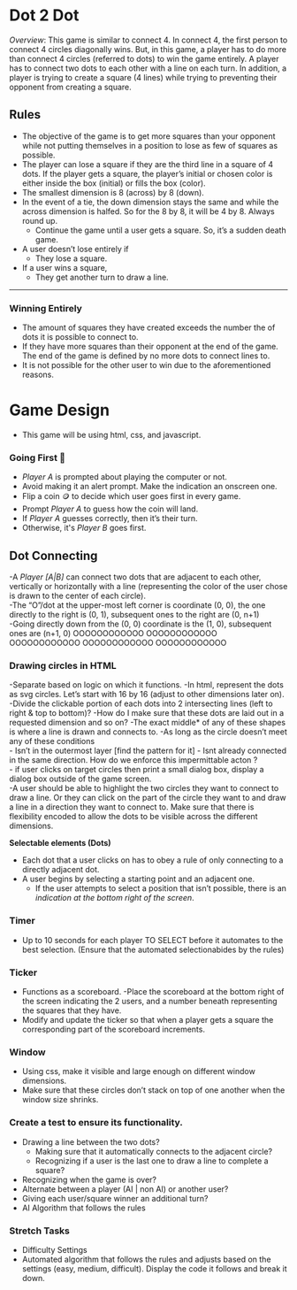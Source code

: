 # Dot 2 Dot
*Overview*: This game is similar to connect 4. In connect 4, the first person to connect 4 circles diagonally wins. But, in this game,  a player has to do more than connect 4 circles (referred to dots) to win the game entirely. A player has to connect two dots to each other with a line on each turn. In addition,  a player is trying to create a square (4 lines) while trying to preventing their opponent from creating a square. 

## Rules
- The objective of the game is to get more squares than your opponent while not putting themselves in a position to lose as few of squares as possible.
 - The player can lose a square if they are the third line in a square of 4 dots. If the player gets a square, the player’s initial or chosen color is either inside the box (initial) or fills the box (color).   
- The smallest dimension is 8 (across) by 8 (down).
- In the event of a tie, the down dimension stays the same and while the across dimension is halfed. So for the 8 by 8, it will be 4 by 8. Always round up.
    - Continue the game until a user gets a square. So, it’s a sudden death game.
- A user doesn’t lose entirely if 
    - They lose a square. 
- If a user wins a square,  
    - They get another turn to draw a line.  
- - - 
### Winning Entirely
- The amount of squares they have created exceeds the number the of dots it is possible to connect to.  
- If they have more squares than their opponent at the end of the game. 
  The end of the game is defined by no more dots to connect lines to.
- It is not possible for the other user to win due to the aforementioned reasons.

# **Game Design**
- This game will be using html, css, and javascript. 
### **Going First** 🥇
- *Player A* is prompted about playing  the computer or not. 
 - Avoid making it an alert prompt. Make the indication an onscreen one. 
 - Flip a coin 🪙 to decide which user goes first in every game.   
  - Prompt *Player A* to guess how the coin will land.
   - If *Player A* guesses correctly, then it’s their turn. 
   - Otherwise, it's *Player B* goes first.

## Dot Connecting
-A *Player [A|B]* can connect two dots that are adjacent to each other, vertically or horizontally with a line (representing the color of the user chose is drawn to the center of each circle).   
-The “O”/dot at the upper-most left corner is coordinate (0, 0), the one directly to the right is (0, 1), subsequent ones to the right are (0, n+1)  
-Going directly down from the (0, 0) coordinate is the (1, 0), subsequent ones are (n+1, 0) 
    OOOOOOOOOOOO
    OOOOOOOOOOOO
    OOOOOOOOOOOO
    OOOOOOOOOOOO
    OOOOOOOOOOOO
### Drawing circles in HTML 
-Separate based on logic on which it functions.
-In html, represent the dots as svg circles. Let’s start with 16 by 16 (adjust to other dimensions later on). 
-Divide the clickable portion of each dots into 2 intersecting lines (left to right & top to bottom)?
-How do I make sure that these dots are laid out in a requested dimension and so on? 
-The exact middle* of any of these shapes is where a line is drawn and connects to.
-As long as the circle doesn’t meet any of these conditions  
    - Isn’t in the outermost layer [find the pattern for it] 
    - Isnt already connected in the same direction. How do we enforce this impermittable acton ?  
    - if user clicks on target circles then print a small dialog box, display a dialog box outside of the game screen.  
-A user should be able to highlight the two circles they want to connect to draw a line. Or they can click on the part of the circle they want to and draw a line in a direction they want to connect to.  Make sure that there is flexibility encoded to allow the dots to be visible across the different dimensions.  

**Selectable elements (Dots)**
- Each dot that a user clicks on has to obey a rule of only connecting to a directly adjacent dot.  
- A user begins by selecting a starting point and an adjacent one. 
  - If the user attempts to select a position that isn’t possible, there is an *indication at the bottom right of the screen*. 


### Timer 
- Up to 10 seconds for each player TO SELECT before it automates to the best selection.
(Ensure that the automated selectionabides by the rules)  
### Ticker  
- Functions as a scoreboard. 
 -Place the scoreboard at the bottom right of the screen indicating the 2 users, 
  and a number beneath representing the squares that they have. 
 - Modify and update the ticker so that when a player gets a square the 
   corresponding part of the scoreboard increments.

### Window   
- Using css, make it visible and large enough on different window dimensions.  
- Make sure that these circles don’t stack on top of one another when the window size shrinks. 

### Create a test to ensure its functionality.  
- Drawing a line between the two dots? 
  - Making sure that it automatically connects to the adjacent circle?   
  - Recognizing if a user is the last one to draw a line to complete a square? 
- Recognizing when the game is over?  
- Alternate between a player (AI | non AI) or another user?    
- Giving each user/square winner an additional turn? 
- AI Algorithm that follows the rules
### Stretch Tasks  
- Difficulty Settings
 - Automated algorithm that follows the rules and adjusts based on the settings (easy, medium, difficult). Display the code it follows and break it down.